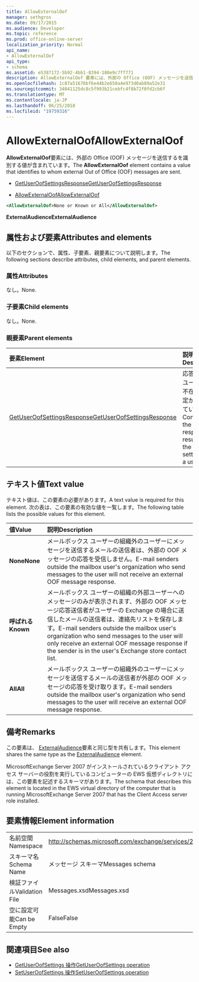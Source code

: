 ```yaml
---
title: AllowExternalOof
manager: sethgros
ms.date: 09/17/2015
ms.audience: Developer
ms.topic: reference
ms.prod: office-online-server
localization_priority: Normal
api_name:
- AllowExternalOof
api_type:
- schema
ms.assetid: e5387172-5b92-4bb1-8394-180e9c7ff771
description: AllowExternalOof 要素には、外部の Office (OOF) メッセージを送信するを識別する値が含まれています。
ms.openlocfilehash: 1c87a51676bf6e44b2e650a4e973d0ab89a52e31
ms.sourcegitcommit: 34041125dc8c5f993b21cebfc4f8b72f0fd2cb6f
ms.translationtype: MT
ms.contentlocale: ja-JP
ms.lasthandoff: 06/25/2018
ms.locfileid: "19759316"
---
```

# <a name="allowexternaloof"></a><span data-ttu-id="791b1-103">AllowExternalOof</span><span class="sxs-lookup"><span data-stu-id="791b1-103">AllowExternalOof</span></span>

<span data-ttu-id="791b1-104">**AllowExternalOof**要素には、外部の Office (OOF) メッセージを送信するを識別する値が含まれています。</span><span class="sxs-lookup"><span data-stu-id="791b1-104">The **AllowExternalOof** element contains a value that identifies to whom external Out of Office (OOF) messages are sent.</span></span> 
  
- [<span data-ttu-id="791b1-105">GetUserOofSettingsResponse</span><span class="sxs-lookup"><span data-stu-id="791b1-105">GetUserOofSettingsResponse</span></span>](getuseroofsettingsresponse.md)
  
- [<span data-ttu-id="791b1-106">AllowExternalOof</span><span class="sxs-lookup"><span data-stu-id="791b1-106">AllowExternalOof</span></span>](allowexternaloof.md)
  
```xml
<AllowExternalOof>None or Known or All</AllowExternalOof>
```

 <span data-ttu-id="791b1-107">**ExternalAudience**</span><span class="sxs-lookup"><span data-stu-id="791b1-107">**ExternalAudience**</span></span>
## <a name="attributes-and-elements"></a><span data-ttu-id="791b1-108">属性および要素</span><span class="sxs-lookup"><span data-stu-id="791b1-108">Attributes and elements</span></span>

<span data-ttu-id="791b1-109">以下のセクションで、属性、子要素、親要素について説明します。</span><span class="sxs-lookup"><span data-stu-id="791b1-109">The following sections describe attributes, child elements, and parent elements.</span></span>
  
### <a name="attributes"></a><span data-ttu-id="791b1-110">属性</span><span class="sxs-lookup"><span data-stu-id="791b1-110">Attributes</span></span>

<span data-ttu-id="791b1-111">なし。</span><span class="sxs-lookup"><span data-stu-id="791b1-111">None.</span></span>
  
### <a name="child-elements"></a><span data-ttu-id="791b1-112">子要素</span><span class="sxs-lookup"><span data-stu-id="791b1-112">Child elements</span></span>

<span data-ttu-id="791b1-113">なし。</span><span class="sxs-lookup"><span data-stu-id="791b1-113">None.</span></span>
  
### <a name="parent-elements"></a><span data-ttu-id="791b1-114">親要素</span><span class="sxs-lookup"><span data-stu-id="791b1-114">Parent elements</span></span>

|<span data-ttu-id="791b1-115">**要素**</span><span class="sxs-lookup"><span data-stu-id="791b1-115">**Element**</span></span>|<span data-ttu-id="791b1-116">**説明**</span><span class="sxs-lookup"><span data-stu-id="791b1-116">**Description**</span></span>|
|:-----|:-----|
|[<span data-ttu-id="791b1-117">GetUserOofSettingsResponse</span><span class="sxs-lookup"><span data-stu-id="791b1-117">GetUserOofSettingsResponse</span></span>](getuseroofsettingsresponse.md) <br/> |<span data-ttu-id="791b1-118">応答結果とユーザーの不在時の設定が含まれています。</span><span class="sxs-lookup"><span data-stu-id="791b1-118">Contains the response results and the OOF settings for a user.</span></span>  <br/> |
   
## <a name="text-value"></a><span data-ttu-id="791b1-119">テキスト値</span><span class="sxs-lookup"><span data-stu-id="791b1-119">Text value</span></span>

<span data-ttu-id="791b1-120">テキスト値は、この要素の必要があります。</span><span class="sxs-lookup"><span data-stu-id="791b1-120">A text value is required for this element.</span></span> <span data-ttu-id="791b1-121">次の表は、この要素の有効な値を一覧します。</span><span class="sxs-lookup"><span data-stu-id="791b1-121">The following table lists the possible values for this element.</span></span>
  
|<span data-ttu-id="791b1-122">**値**</span><span class="sxs-lookup"><span data-stu-id="791b1-122">**Value**</span></span>|<span data-ttu-id="791b1-123">**説明**</span><span class="sxs-lookup"><span data-stu-id="791b1-123">**Description**</span></span>|
|:-----|:-----|
|<span data-ttu-id="791b1-124">**None**</span><span class="sxs-lookup"><span data-stu-id="791b1-124">**None**</span></span> <br/> |<span data-ttu-id="791b1-125">メールボックス ユーザーの組織外のユーザーにメッセージを送信するメールの送信者は、外部の OOF メッセージの応答を受信しません。</span><span class="sxs-lookup"><span data-stu-id="791b1-125">E-mail senders outside the mailbox user's organization who send messages to the user will not receive an external OOF message response.</span></span>  <br/> |
|<span data-ttu-id="791b1-126">**呼ばれる**</span><span class="sxs-lookup"><span data-stu-id="791b1-126">**Known**</span></span> <br/> |<span data-ttu-id="791b1-127">メールボックス ユーザーの組織の外部ユーザーへのメッセージのみが表示されます、外部の OOF メッセージ応答送信者がユーザーの Exchange の場合に送信したメールの送信者は、連絡先リストを保存します。</span><span class="sxs-lookup"><span data-stu-id="791b1-127">E-mail senders outside the mailbox user's organization who send messages to the user will only receive an external OOF message response if the sender is in the user's Exchange store contact list.</span></span>  <br/> |
|<span data-ttu-id="791b1-128">**All**</span><span class="sxs-lookup"><span data-stu-id="791b1-128">**All**</span></span> <br/> |<span data-ttu-id="791b1-129">メールボックス ユーザーの組織外のユーザーにメッセージを送信するメールの送信者が外部の OOF メッセージの応答を受け取ります。</span><span class="sxs-lookup"><span data-stu-id="791b1-129">E-mail senders outside the mailbox user's organization who send messages to the user will receive an external OOF message response.</span></span>  <br/> |
   
## <a name="remarks"></a><span data-ttu-id="791b1-130">備考</span><span class="sxs-lookup"><span data-stu-id="791b1-130">Remarks</span></span>

<span data-ttu-id="791b1-131">この要素は、 [ExternalAudience](externalaudience.md)要素と同じ型を共有します。</span><span class="sxs-lookup"><span data-stu-id="791b1-131">This element shares the same type as the [ExternalAudience](externalaudience.md) element.</span></span> 
  
<span data-ttu-id="791b1-132">MicrosoftExchange Server 2007 がインストールされているクライアント アクセス サーバーの役割を実行しているコンピューターの EWS 仮想ディレクトリには、この要素を記述するスキーマがあります。</span><span class="sxs-lookup"><span data-stu-id="791b1-132">The schema that describes this element is located in the EWS virtual directory of the computer that is running MicrosoftExchange Server 2007 that has the Client Access server role installed.</span></span>
  
## <a name="element-information"></a><span data-ttu-id="791b1-133">要素情報</span><span class="sxs-lookup"><span data-stu-id="791b1-133">Element information</span></span>

|||
|:-----|:-----|
|<span data-ttu-id="791b1-134">名前空間</span><span class="sxs-lookup"><span data-stu-id="791b1-134">Namespace</span></span>  <br/> |http://schemas.microsoft.com/exchange/services/2006/messages  <br/> |
|<span data-ttu-id="791b1-135">スキーマ名</span><span class="sxs-lookup"><span data-stu-id="791b1-135">Schema Name</span></span>  <br/> |<span data-ttu-id="791b1-136">メッセージ スキーマ</span><span class="sxs-lookup"><span data-stu-id="791b1-136">Messages schema</span></span>  <br/> |
|<span data-ttu-id="791b1-137">検証ファイル</span><span class="sxs-lookup"><span data-stu-id="791b1-137">Validation File</span></span>  <br/> |<span data-ttu-id="791b1-138">Messages.xsd</span><span class="sxs-lookup"><span data-stu-id="791b1-138">Messages.xsd</span></span>  <br/> |
|<span data-ttu-id="791b1-139">空に設定可能</span><span class="sxs-lookup"><span data-stu-id="791b1-139">Can be Empty</span></span>  <br/> |<span data-ttu-id="791b1-140">False</span><span class="sxs-lookup"><span data-stu-id="791b1-140">False</span></span>  <br/> |
   
## <a name="see-also"></a><span data-ttu-id="791b1-141">関連項目</span><span class="sxs-lookup"><span data-stu-id="791b1-141">See also</span></span>

- [<span data-ttu-id="791b1-142">GetUserOofSettings 操作</span><span class="sxs-lookup"><span data-stu-id="791b1-142">GetUserOofSettings operation</span></span>](getuseroofsettings-operation.md) 
- [<span data-ttu-id="791b1-143">SetUserOofSettings 操作</span><span class="sxs-lookup"><span data-stu-id="791b1-143">SetUserOofSettings operation</span></span>](setuseroofsettings-operation.md)

